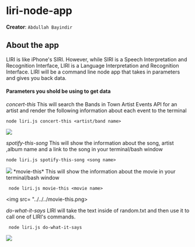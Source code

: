 # liri-node-app

**Creator**: `Abdullah Bayindir`

## About the app
LIRI is like iPhone's SIRI. However, while SIRI is a Speech Interpretation and Recognition Interface, LIRI is a Language Interpretation and Recognition Interface. LIRI will be a command line node app that takes in parameters and gives you back data.

#### Parameters you shold be using to get data

*concert-this*
This will search the Bands in Town Artist Events API for an artist and render the following information about each event to the terminal

    node liri.js concert-this <artist/band name>
<img src = "../../../concert-this.png">

*spotify-this-song*
This will show the information about the song, artist ,album name and a link to the song in your terminal/bash window
 
    node liri.js spotify-this-song <song name>
<img src="../../../spotify-this-song.png">
*movie-this*
This will show the information about the movie in your terminal/bash window

     node liri.js movie-this <movie name>
<img src= "../../../movie-this.png>

*do-what-it-says*
LIRI will take the text inside of random.txt and then use it to call one of LIRI's commands.

     node liri.js do-what-it-says
<img src="../../../dowhatitsays.png" >
